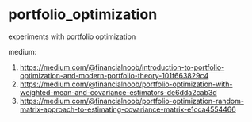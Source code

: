 # portfolio_optimization
experiments with portfolio optimization

medium:
1. https://medium.com/@financialnoob/introduction-to-portfolio-optimization-and-modern-portfolio-theory-101f663829c4
2. https://medium.com/@financialnoob/portfolio-optimization-with-weighted-mean-and-covariance-estimators-de6dda2cab3d
3. https://medium.com/@financialnoob/portfolio-optimization-random-matrix-approach-to-estimating-covariance-matrix-e1cca4554466

